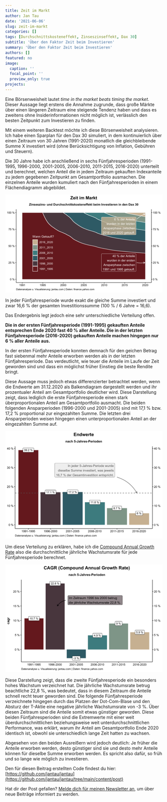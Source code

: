 ```yaml
---
title: Zeit im Markt
author: Jan Tau
date: '2021-06-06'
slug: zeit-im-markt
categories: []
tags: [Durchschnittskosteneffekt, Zinseszinseffekt, Dax 30]
subtitle: 'Über den Faktor Zeit beim Investieren'
summary: 'Über den Faktor Zeit beim Investieren'
authors: []
featured: no
image:
  caption: ''
  focal_point: ''
  preview_only: true
projects: 
---
```


Eine Börsenweisheit lautet *time in the market beats timing the market*. Dieser Aussage liegt erstens die Annahme zugrunde, dass große Märkte über einen längeren Zeitraum eine steigende Tendenz haben und dass es zweitens ohne Insiderinformationen nicht möglich ist, verlässlich den besten Zeitpunkt zum Investieren zu finden.

Mit einem weiteren Backtest möchte ich diese Börsenweisheit analysieren. Ich habe einen Sparplan für den Dax 30 simuliert, in dem kontinuierlich über einen Zeitraum von 30 Jahren (1991-2020) monatlich die gleichbleibende Summe X investiert wird (ohne Berücksichtigung von Inflation, Gebühren und Steuern).  

Die 30 Jahre habe ich anschließend in sechs Fünfjahresperioden (1991-1995, 1996-2000, 2001-2005, 2006-2010, 2011-2015, 2016-2020) unterteilt und berechnet, welchen Anteil die in jedem Zeitraum gekauften Indexanteile zu jedem gegebenen Zeitpunkt am Gesamtportfolio ausmachen. Die einzelnen Anteile wurden kumuliert nach den Fünfjahresperioden in einem Flächendiagramm abgebildet.

![](zeit-im-markt.png)

In jeder Fünfjahresperiode wurde exakt die gleiche Summe investiert und zwar 16,6 % der gesamten Investitionssumme (100 % / 6 Jahre = 16,6). 

Das Endergebnis legt jedoch eine sehr unterschiedliche Verteilung offen.

**Die in der ersten Fünfjahresperiode (1991-1995) gekauften Anteile entsprechen Ende 2020 fast 40 % aller Anteile. Die in der letzten Fünfjahresperiode (2016-2020) gekauften Anteile machen hingegen nur 6 % aller Anteile aus.**

In der ersten Fünfjahresperiode konnten demnach für den geichen Betrag fast siebenmal mehr Anteile erworben werden als in der letzten Fünfjahresperiode. Das verdeutlicht, wie teuer die Anteile im Laufe der Zeit geworden sind und dass ein möglichst früher Einstieg die beste Rendite bringt.

Diese Aussage muss jedoch etwas differenzierter betrachtet werden, wenn die Endwerte am 31.12.2020 als Balkendiagram dargestellt werden und ihr prozentualer Anteil am Gesamtportfolio deutlicher wird. Diese Darstellung zeigt, dass lediglich die erste Fünfjahresperiode einen stark überproportionalen Anteil am Gesamtportfolio ausmacht. Die beiden folgenden Ansparperioden (1996-2000 und 2001-2005) sind mit 17,1 % bzw. 17,2 % proportional zur eingezahlten Summe. Die letzten drei Ansparperioden weisen hingegen einen unterproportionalen Anteil an der eingezahlten Summe auf.

![](endwerte.png)

Um diese Verteilung zu erklären, habe ich die [Compound Annual Growth Rate](https://www.investopedia.com/terms/c/cagr.asp) also die durchschnittliche jährliche Wachstumsrate für jede Fünfjahresperiode berechnet.

![](period_cagr.png)

Diese Darstellung zeigt, dass die zweite Fünfjahresperiode ein besonders hohes Wachstum verzeichnet hat. Die jährliche Wachstumsrate betrug beachtliche 22,8 %, was bedeutet, dass in diesem Zeitraum die Anteile schnell recht teuer geworden sind. Die folgende Fünfjahresperiode verzeichnete hingegen durch das Platzen der Dot-Com-Blase und den Absturz der T-Aktie eine negative jährliche Wachstumsrate von -3 %. Über diesen Zeitraum sind die Anteile somit etwas günstiger geworden. Diese beiden Fünfjahresperioden sind die Extremwerte mit einer weit überdurchschnittlichen beziehungsweise weit unterdurchschnittlichen Performance, was erklärt, warum ihr Anteil am Gesamtportfolio Ende 2020 identisch ist, obwohl sie unterschiedlich lange Zeit hatten zu wachsen.

Abgesehen von den beiden Ausreißern wird jedoch deutlich: Je früher die Anteile erworben werden, desto günstiger sind sie und desto mehr Anteile können für dieselbe Summe erworben werden. Es spricht also dafür, so früh und so lange wie möglich zu investieren.

Den für diesen Beitrag erstellten Code findest du hier: [https://github.com/jantau/jantau](https://github.com/jantau/jantau/tree/main/content/post)

Hat dir der Post gefallen? [Melde dich für meinen Newsletter an](https://tinyletter.com/jantau), um über neue Beiträge informiert zu werden.